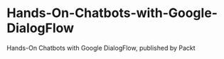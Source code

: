 # Hands-On-Chatbots-with-Google-DialogFlow
Hands-On Chatbots with Google DialogFlow, published by Packt
